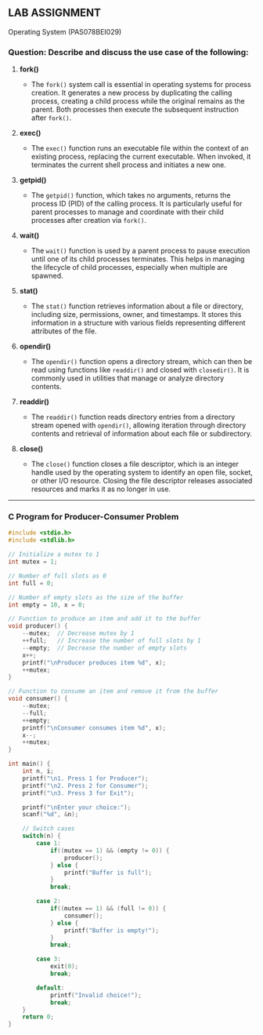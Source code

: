 ## LAB ASSIGNMENT 
Operating System
(PAS078BEI029)


### Question: Describe and discuss the use case of the following:

1. **fork()**
   - The `fork()` system call is essential in operating systems for process creation. It generates a new process by duplicating the calling process, creating a child process while the original remains as the parent. Both processes then execute the subsequent instruction after `fork()`.

2. **exec()**
   - The `exec()` function runs an executable file within the context of an existing process, replacing the current executable. When invoked, it terminates the current shell process and initiates a new one.

3. **getpid()**
   - The `getpid()` function, which takes no arguments, returns the process ID (PID) of the calling process. It is particularly useful for parent processes to manage and coordinate with their child processes after creation via `fork()`.

4. **wait()**
   - The `wait()` function is used by a parent process to pause execution until one of its child processes terminates. This helps in managing the lifecycle of child processes, especially when multiple are spawned.

5. **stat()**
   - The `stat()` function retrieves information about a file or directory, including size, permissions, owner, and timestamps. It stores this information in a structure with various fields representing different attributes of the file.

6. **opendir()**
   - The `opendir()` function opens a directory stream, which can then be read using functions like `readdir()` and closed with `closedir()`. It is commonly used in utilities that manage or analyze directory contents.

7. **readdir()**
   - The `readdir()` function reads directory entries from a directory stream opened with `opendir()`, allowing iteration through directory contents and retrieval of information about each file or subdirectory.

8. **close()**
   - The `close()` function closes a file descriptor, which is an integer handle used by the operating system to identify an open file, socket, or other I/O resource. Closing the file descriptor releases associated resources and marks it as no longer in use.

---

### C Program for Producer-Consumer Problem

```c
#include <stdio.h>
#include <stdlib.h>

// Initialize a mutex to 1
int mutex = 1;

// Number of full slots as 0
int full = 0;

// Number of empty slots as the size of the buffer
int empty = 10, x = 0;

// Function to produce an item and add it to the buffer
void producer() {
    --mutex;  // Decrease mutex by 1
    ++full;   // Increase the number of full slots by 1
    --empty;  // Decrease the number of empty slots
    x++;
    printf("\nProducer produces item %d", x);
    ++mutex;
}

// Function to consume an item and remove it from the buffer
void consumer() {
    --mutex;
    --full;
    ++empty;
    printf("\nConsumer consumes item %d", x);
    x--;
    ++mutex;
}

int main() {
    int n, i;
    printf("\n1. Press 1 for Producer");
    printf("\n2. Press 2 for Consumer");
    printf("\n3. Press 3 for Exit");

    printf("\nEnter your choice:");
    scanf("%d", &n);

    // Switch cases
    switch(n) {
        case 1:
            if((mutex == 1) && (empty != 0)) {
                producer();
            } else {
                printf("Buffer is full");
            }
            break;

        case 2:
            if((mutex == 1) && (full != 0)) {
                consumer();
            } else {
                printf("Buffer is empty!");
            }
            break;

        case 3:
            exit(0);
            break;

        default:
            printf("Invalid choice!");
            break;
    }
    return 0;
}
```
